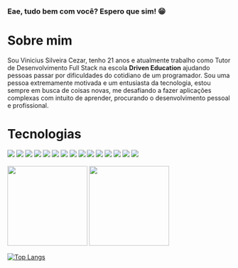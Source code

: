 ### Eae, tudo bem com você? Espero que sim! 😁

# Sobre mim

Sou Vinicius Silveira Cezar, tenho 21 anos e atualmente trabalho como Tutor de Desenvolvimento Full Stack na escola **Driven Education** ajudando pessoas passar por dificuldades do cotidiano de um programador. Sou uma pessoa extremamente motivada e um entusiasta da tecnologia, estou sempre em busca de coisas novas, me desafiando a fazer aplicações complexas com intuito de aprender, procurando o desenvolvimento pessoal e profissional.

# Tecnologias

<div>
  <img src="https://img.shields.io/badge/TypeScript-007ACC?style=for-the-badge&logo=typescript&logoColor=white" />
  <img src="https://img.shields.io/badge/CSS3-1572B6?style=for-the-badge&logo=css3&logoColor=white" />
  <img src="https://img.shields.io/badge/JavaScript-F7DF1E?style=for-the-badge&logo=JavaScript&logoColor=white" />
  <img src="https://img.shields.io/badge/Node.js-43853D?style=for-the-badge&logo=node.js&logoColor=white" />
  <img src="https://img.shields.io/badge/TypeScript-007ACC?style=for-the-badge&logo=typescript&logoColor=white" />
  <img src="https://img.shields.io/badge/ts--node-3178C6?style=for-the-badge&logo=ts-node&logoColor=white" />
  <img src="https://img.shields.io/badge/Sass-CC6699?style=for-the-badge&logo=sass&logoColor=white" />
  <img src="https://img.shields.io/badge/Express.js-404D59?style=for-the-badge" />
  <img src="https://img.shields.io/badge/React-20232A?style=for-the-badge&logo=react&logoColor=61DAFB" />
  <img src="https://img.shields.io/badge/styled--components-DB7093?style=for-the-badge&logo=styled-components&logoColor=white" />
  <img src="https://img.shields.io/badge/MySQL-00000F?style=for-the-badge&logo=mysql&logoColor=white" />
  <img src="https://img.shields.io/badge/PostgreSQL-316192?style=for-the-badge&logo=postgresql&logoColor=white" />
  <img src="https://img.shields.io/badge/MongoDB-4EA94B?style=for-the-badge&logo=mongodb&logoColor=white" />
  <img src="https://img.shields.io/badge/json%20web%20tokens-323330?style=for-the-badge&logo=json-web-tokens&logoColor=pink" />
  <img src="https://img.shields.io/badge/npm-CB3837?style=for-the-badge&logo=npm&logoColor=white" />
</div>

<br />

<div>
 <img height="180" src="https://github-readme-stats.vercel.app/api?username=v1nni7&count_private=true&theme=radical&show_icons=true" />
 <img height="180" src="https://github-readme-stats.vercel.app/api/top-langs/?username=v1nni7&layout=compact&theme=radical" />
</div>



 [![Top Langs]()](https://github.com/v1nni7)

